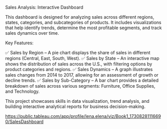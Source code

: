 Sales Analysis: Interactive Dashboard

This dashboard is designed for analyzing sales across different regions, states, categories, and subcategories of products. It includes visualizations that help identify trends, determine the most profitable segments, and track sales dynamics over time.

Key Features:

✅ Sales by Region – A pie chart displays the share of sales in different regions (Central, East, South, West).
✅ Sales by State – An interactive map shows the distribution of sales across the U.S., with filtering options by product categories and regions.
✅ Sales Dynamics – A graph illustrates sales changes from 2014 to 2017, allowing for an assessment of growth or decline trends.
✅ Sales by Sub-Category – A bar chart provides a detailed breakdown of sales across various segments: Furniture, Office Supplies, and Technology.

This project showcases skills in data visualization, trend analysis, and building interactive analytical reports for business decision-making.

https://public.tableau.com/app/profile/lena.elena/viz/Book1_17308281116690/SalesDashboard
